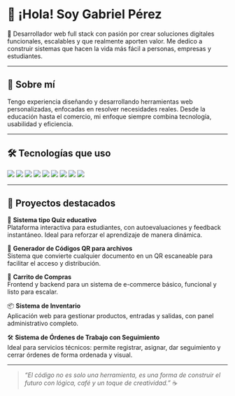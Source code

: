 # 👋 ¡Hola! Soy Gabriel Pérez

🎯 Desarrollador web full stack con pasión por crear soluciones digitales funcionales, escalables y que realmente aporten valor. Me dedico a construir sistemas que hacen la vida más fácil a personas, empresas y estudiantes.

---

## 🧠 Sobre mí

Tengo experiencia diseñando y desarrollando herramientas web personalizadas, enfocadas en resolver necesidades reales. Desde la educación hasta el comercio, mi enfoque siempre combina tecnología, usabilidad y eficiencia.

---

## 🛠️ Tecnologías que uso

<p>
  <img src="https://img.shields.io/badge/HTML5-E34F26?style=for-the-badge&logo=html5&logoColor=white"/>
  <img src="https://img.shields.io/badge/CSS3-1572B6?style=for-the-badge&logo=css3&logoColor=white"/>
  <img src="https://img.shields.io/badge/JavaScript-F7DF1E?style=for-the-badge&logo=javascript&logoColor=black"/>
  <img src="https://img.shields.io/badge/PHP-777BB4?style=for-the-badge&logo=php&logoColor=white"/>
  <img src="https://img.shields.io/badge/MySQL-4479A1?style=for-the-badge&logo=mysql&logoColor=white"/>
  <img src="https://img.shields.io/badge/React-61DAFB?style=for-the-badge&logo=react&logoColor=black"/>
  <img src="https://img.shields.io/badge/Node.js-339933?style=for-the-badge&logo=node.js&logoColor=white"/>
  <img src="https://img.shields.io/badge/Python-3776AB?style=for-the-badge&logo=python&logoColor=white"/>
  <img src="https://img.shields.io/badge/Git-F05032?style=for-the-badge&logo=git&logoColor=white"/>
</p>

---

## 🚀 Proyectos destacados

🧠 **Sistema tipo Quiz educativo**  
Plataforma interactiva para estudiantes, con autoevaluaciones y feedback instantáneo. Ideal para reforzar el aprendizaje de manera dinámica.

📎 **Generador de Códigos QR para archivos**  
Sistema que convierte cualquier documento en un QR escaneable para facilitar el acceso y distribución.

🛒 **Carrito de Compras**  
Frontend y backend para un sistema de e-commerce básico, funcional y listo para escalar.

📦 **Sistema de Inventario**  
Aplicación web para gestionar productos, entradas y salidas, con panel administrativo completo.

🛠️ **Sistema de Órdenes de Trabajo con Seguimiento**  
Ideal para servicios técnicos: permite registrar, asignar, dar seguimiento y cerrar órdenes de forma ordenada y visual.

---

> _“El código no es solo una herramienta, es una forma de construir el futuro con lógica, café y un toque de creatividad.”_ ☕

